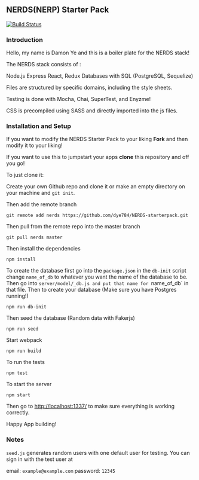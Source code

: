 ## NERDS(NERP) Starter Pack
[![Build Status](https://travis-ci.org/dye784/NERDS-starterpack.svg?branch=master)](https://travis-ci.org/dye784/NERDS-starterpack)

### Introduction
Hello, my name is Damon Ye and this is a boiler plate for the NERDS stack!

The NERDS stack consists of :

Node.js
Express
React, Redux
Databases with SQL (PostgreSQL, Sequelize)

Files are structured by specific domains, including the style sheets.

Testing is done with Mocha, Chai, SuperTest, and Enyzme!

CSS is precompiled using SASS and directly imported into the js files.

### Installation and Setup
If you want to modify the NERDS Starter Pack to your liking **Fork** and then modify it to your liking!

If you want to use this to jumpstart your apps **clone** this repository and off you go!

To just clone it:

Create your own Github repo and clone it or make an empty directory on your machine and `git init`.

Then add the remote branch

```
git remote add nerds https://github.com/dye784/NERDS-starterpack.git
```

Then pull from the remote repo into the master branch

```
git pull nerds master
```

Then install the dependencies

```
npm install
```

To create the database first go into the `package.json` in the `db-init` script change `name_of_db` to whatever you want the name of the database to be. Then go into `server/model/_db.js and put that name for `name_of_db` in that file. Then to create your database (Make sure you have Postgres running!)

```
npm run db-init
```

Then seed the database (Random data with Fakerjs)

```
npm run seed
```

Start webpack

```
npm run build
```

To run the tests

```
npm test
```

To start the server

```
npm start
```

Then go to [http://localhost:1337/](http://localhost:1337/) to make sure everything is working correctly.

Happy App building!

### Notes
`seed.js` generates random users with one default user for testing. You can sign in with the test user at

email: `example@example.com`
password: `12345`


